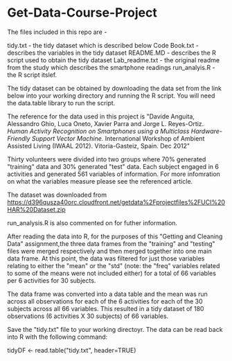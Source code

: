 # Get-Data-Course-Project

The files included in this repo are -

tidy.txt - the tidy dataset which is described below
Code Book.txt - describes the variables in the tidy dataset
README.MD - describes the R script used to obtain the tidy dataset
Lab_readme.txt - the original readme from the study which describes the smartphone readings
run_analyis.R - the R script itslef.

The tidy dataset can be obtained by downloading the data set from the link below into your working directory and running the R script.  You will need the data.table library to run the script.

The reference for the data used in this project is "Davide Anguita, Alessandro Ghio, Luca Oneto, Xavier Parra and Jorge L. Reyes-Ortiz. *Human Activity Recognition on Smartphones using a Multiclass Hardware-Friendly Support Vector Machine.* International Workshop of Ambient Assisted Living (IWAAL 2012). Vitoria-Gasteiz, Spain. Dec 2012"

Thirty volunteers were divided into two groups where 70% generated "training" data and 30% generated "test" data.  Each subject engaged in 6 activities and generated 561 variables of information. For more infomration on what the variables measure please see the referenced article. 

The dataset was downloaded from 
https://d396qusza40orc.cloudfront.net/getdata%2Fprojectfiles%2FUCI%20HAR%20Dataset.zip

run_analysis.R is also commented on for futher information.

After reading the data into R, for the purposes of this "Getting and Cleaning Data" assignment,the three data frames from the "training" and "testing" files were merged respectively and then merged together into one main data frame. At this point, the data was filtered for just those variables relating to either the "mean" or the "std"  (note: the "freq" variables related to some of the means were not included either) for a total of 66 variables per 6 activities for 30 subjects.  

The data frame was converted into a data table and the mean was run across all  observations for each of the 6 activities for each of the 30 subjects across all 66 variables.  This resulted in a tidy dataset of 180 observations (6 activities X 30 subjects) of 66 variables. 

Save the "tidy.txt" file to your working directoyr.  The data can be read back into R with the following command:  

tidyDF <- read.table("tidy.txt", header=TRUE)




